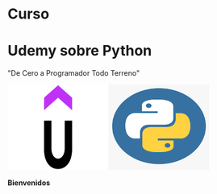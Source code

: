 # Curso
# Udemy sobre Python
"De Cero a Programador Todo Terreno"

<img src="https://github.com/MikeeMP25/Curso_UdemyPython/blob/main/Imagenes/Udemy.png" width="200" height="170"/><img src="https://github.com/MikeeMP25/Curso_UdemyPython/blob/main/Imagenes/python_logo.png" width="200" height="170"/>

**Bienvenidos**
